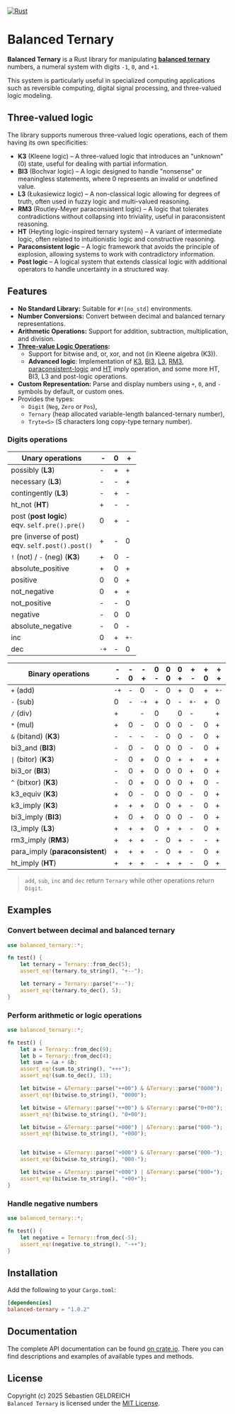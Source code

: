 [![Rust](https://github.com/Trehinos/balanced-ternary/actions/workflows/rust.yml/badge.svg)](https://github.com/Trehinos/balanced-ternary/actions/workflows/rust.yml)

# Balanced Ternary

**Balanced Ternary** is a Rust library for manipulating
**[balanced ternary](https://en.wikipedia.org/wiki/Balanced_ternary)**
numbers, a numeral system with digits `-1`, `0`, and `+1`.

This system is particularly useful in specialized computing applications such as reversible computing, digital signal processing, and three-valued logic modeling.

## Three-valued logic
The library supports numerous three-valued logic operations, each of them having its own specificities:
- **K3** (Kleene logic) – A three-valued logic that introduces an "unknown" (0) state,
  useful for dealing with partial information.
- **BI3** (Bochvar logic) – A logic designed to handle "nonsense" or meaningless statements, 
  where 0 represents an invalid or undefined value.
- **L3** (Łukasiewicz logic) – A non-classical logic allowing for degrees of truth, 
  often used in fuzzy logic and multi-valued reasoning.
- **RM3** (Routley-Meyer paraconsistent logic) – A logic that tolerates contradictions without collapsing into triviality,
  useful in paraconsistent reasoning.
- **HT** (Heyting logic-inspired ternary system) – A variant of intermediate logic, 
  often related to intuitionistic logic and constructive reasoning.
- **Paraconsistent logic** – A logic framework that avoids the principle of explosion,
  allowing systems to work with contradictory information.
- **Post logic** – A logical system that extends classical logic with additional operators to handle uncertainty in a structured way.

## Features

- **No Standard Library:** Suitable for `#![no_std]` environments.
- **Number Conversions:** Convert between decimal and balanced ternary representations.
- **Arithmetic Operations:** Support for addition, subtraction, multiplication, and division.
- **[Three-value Logic Operations](https://en.wikipedia.org/wiki/Three-valued_logic):**
    - Support for bitwise and, or, xor, and not (in Kleene algebra (K3)).
    - **Advanced logic**: Implementation of 
      [K3](https://en.wikipedia.org/wiki/De_Morgan_algebra#Kleene_algebra),
      [BI3](https://en.wikipedia.org/wiki/Many-valued_logic#Bochvar's_internal_three-valued_logic),
      [L3](https://en.wikipedia.org/wiki/%C5%81ukasiewicz_logic),
      [RM3](https://en.wikipedia.org/wiki/Paraconsistent_logic#An_ideal_three-valued_paraconsistent_logic),
      [paraconsistent-logic](https://en.wikipedia.org/wiki/Paraconsistent_logic#An_ideal_three-valued_paraconsistent_logic)
      and [HT](https://en.wikipedia.org/wiki/Intermediate_logic) imply operation,
      and some more HT, BI3, L3 and post-logic operations.
- **Custom Representation:** Parse and display numbers using `+`, `0`, and `-` symbols by default, or custom ones.
- Provides the types:
    - `Digit` (`Neg`, `Zero` or `Pos`),
    - `Ternary` (heap allocated variable-length balanced-ternary number),
    - `Tryte<S>` (S characters long copy-type ternary number).

### Digits operations

| Unary operations                                   | -    | 0 | +    |
|----------------------------------------------------|------|---|------|
| possibly (**L3**)                                  | -    | + | +    |
| necessary (**L3**)                                 | -    | - | +    |
| contingently (**L3**)                              | -    | + | -    |
| ht_not (**HT**)                                    | +    | - | -    |
| post (**post logic**)<br>eqv. `self.pre().pre()`   | 0    | + | -    |
| pre (inverse of post)<br>eqv. `self.post().post()` | +    | - | 0    |
| `!` (not) / `-` (neg) (**K3**)                     | +    | 0 | -    |
| absolute_positive                                  | +    | 0 | +    |
| positive                                           | 0    | 0 | +    |
| not_negative                                       | 0    | + | +    |
| not_positive                                       | -    | - | 0    |
| negative                                           | -    | 0 | 0    |
| absolute_negative                                  | -    | 0 | -    |
| inc                                                | 0    | + | `+-` |
| dec                                                | `-+` | - | 0    |

| Binary operations               | -<br>- | -<br>0 | -<br>+ | 0<br>- | 0<br>0 | 0<br>+ | +<br>- | +<br>0 | +<br>+ |
|---------------------------------|--------|--------|--------|--------|--------|--------|--------|--------|--------|
| `+` (add)                       | `-+`   | -      | 0      | -      | 0      | +      | 0      | +      | `+-`   |
| `-` (sub)                       | 0      | -      | `-+`   | +      | 0      | -      | `+-`   | +      | 0      |
| `/` (div)                       | +      |        | -      | 0      |        | 0      | -      |        | +      |
| `*` (mul)                       | +      | 0      | -      | 0      | 0      | 0      | -      | 0      | +      |
| `&` (bitand) (**K3**)           | -      | -      | -      | -      | 0      | 0      | -      | 0      | +      |
| bi3_and (**BI3**)               | -      | 0      | -      | 0      | 0      | 0      | -      | 0      | +      |
| `\|` (bitor) (**K3**)           | -      | 0      | +      | 0      | 0      | +      | +      | +      | +      |
| bi3_or (**BI3**)                | -      | 0      | +      | 0      | 0      | 0      | +      | 0      | +      |
| `^` (bitxor) (**K3**)           | -      | 0      | +      | 0      | 0      | 0      | +      | 0      | -      |
| k3_equiv (**K3**)               | +      | 0      | -      | 0      | 0      | 0      | -      | 0      | +      |
| k3_imply (**K3**)               | +      | +      | +      | 0      | 0      | +      | -      | 0      | +      |
| bi3_imply (**BI3**)             | +      | 0      | +      | 0      | 0      | 0      | -      | 0      | +      |
| l3_imply (**L3**)               | +      | +      | +      | 0      | +      | +      | -      | 0      | +      |
| rm3_imply (**RM3**)             | +      | +      | +      | -      | 0      | +      | -      | -      | +      |
| para_imply (**paraconsistent**) | +      | +      | +      | -      | 0      | +      | -      | 0      | +      |
| ht_imply (**HT**)               | +      | +      | +      | -      | +      | +      | -      | 0      | +      |

> `add`, `sub`, `inc` and `dec` return `Ternary` while other operations return `Digit`.

## Examples

### Convert between decimal and balanced ternary

```rust
use balanced_ternary::*;

fn test() {
    let ternary = Ternary::from_dec(5);
    assert_eq!(ternary.to_string(), "+--");

    let ternary = Ternary::parse("+--");
    assert_eq!(ternary.to_dec(), 5);
}
```

### Perform arithmetic or logic operations

```rust
use balanced_ternary::*;

fn test() {
    let a = Ternary::from_dec(9);
    let b = Ternary::from_dec(4);
    let sum = &a + &b;
    assert_eq!(sum.to_string(), "+++");
    assert_eq!(sum.to_dec(), 13);

    let bitwise = &Ternary::parse("++00") & &Ternary::parse("0000");
    assert_eq!(bitwise.to_string(), "0000");

    let bitwise = &Ternary::parse("++00") & &Ternary::parse("0+00");
    assert_eq!(bitwise.to_string(), "0+00");

    let bitwise = &Ternary::parse("+000") | &Ternary::parse("000-");
    assert_eq!(bitwise.to_string(), "+000");


    let bitwise = &Ternary::parse("+000") & &Ternary::parse("000-");
    assert_eq!(bitwise.to_string(), "000-");

    let bitwise = &Ternary::parse("+000") | &Ternary::parse("000+");
    assert_eq!(bitwise.to_string(), "+00+");
}
```

### Handle negative numbers

```rust
use balanced_ternary::*;

fn test() {
    let negative = Ternary::from_dec(-5);
    assert_eq!(negative.to_string(), "-++");
}
```

## Installation

Add the following to your `Cargo.toml`:

```toml
[dependencies]
balanced-ternary = "1.0.2"
```

## Documentation
The complete API documentation can be found [on crate.io](https://docs.rs/balanced-ternary).
There you can find descriptions and examples of available types and methods.

## License

Copyright (c) 2025 Sébastien GELDREICH  
`Balanced Ternary` is licensed under the [MIT License](LICENSE).

